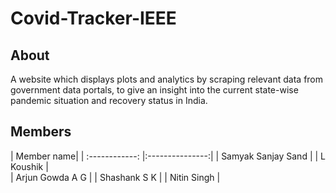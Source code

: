 # Covid-Tracker-IEEE

## About

A website which displays plots and analytics by scraping relevant data from government data portals, to give an insight into the current state-wise pandemic situation and recovery status in India.

## Members

| Member name| 
| :------------: |:---------------:| 
| Samyak Sanjay Sand   | 
| L Koushik |  
| Arjun Gowda A G |
| Shashank S K |
| Nitin Singh |



 


